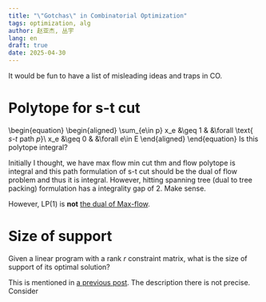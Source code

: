 ```yaml
---
title: "\"Gotchas\" in Combinatorial Optimization"
tags: optimization, alg
author: 赵亚杰, 丛宇
lang: en
draft: true
date: 2025-04-30
---
```


It would be fun to have a list of misleading ideas and traps in CO.

# Polytope for s-t cut

\begin{equation}
\begin{aligned}
\sum_{e\in p} x_e &\geq 1   &   &\forall \text{ $s$-$t$ path $p$}\\
              x_e &\geq 0   &   &\forall e\in E
\end{aligned}
\end{equation}
Is this polytope integral?

Initially I thought, we have max flow min cut thm and flow polytope is integral and this path formulation of s-t cut should be the dual of flow problem and thus it is integral. However, hitting spanning tree (dual to tree packing) formulation has a integrality gap of 2. Make sense.

However, LP(1) is **not** [the dual of Max-flow](https://en.wikipedia.org/wiki/Max-flow_min-cut_theorem#Linear_program_formulation).

# Size of support

Given a linear program with a rank $r$ constraint matrix, what is the size of support of its optimal solution?

This is mentioned in [a previous post](/posts/matroid_base_packing_and_covering_I.html). The description there is not precise. Consider